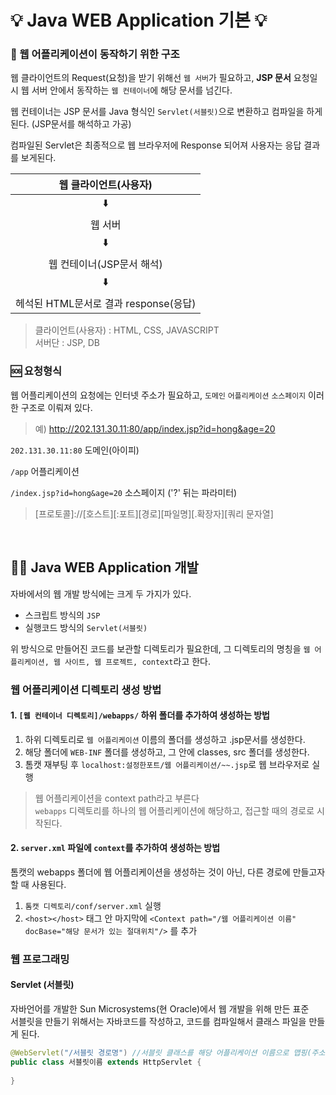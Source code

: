 # 💡 Java WEB Application 기본 💡
### 🚧 웹 어플리케이션이 동작하기 위한 구조

웹 클라이언트의 Request(요청)을 받기 위해선 ```웹 서버```가 필요하고, <b>JSP 문서</b> 요청일 시 웹 서버 안에서 동작하는 ```웹 컨테이너```에 해당 문서를 넘긴다.

웹 컨테이너는 JSP 문서를 Java 형식인 ```Servlet(서블릿)```으로 변환하고 컴파일을 하게된다. (JSP문서를 해석하고 가공)

컴파일된 Servlet은 최종적으로 웹 브라우저에 Response 되어져 사용자는 응답 결과를 보게된다.

|웹 클라이언트(사용자)|
|:--:|
|⬇️|
|웹 서버|
|⬇️|
|웹 컨테이너(JSP문서 해석)|
|⬇️|
|헤석된 HTML문서로 결과 response(응답)|

> 클라이언트(사용자) : HTML, CSS, JAVASCRIPT<br>
> 서버단 : JSP, DB

### 🆘 요청형식
웹 어플리케이션의 요청에는 인터넷 주소가 필요하고,
```도메인```
```어플리케이션```
```소스페이지```
이러한 구조로 이뤄져 있다.

> 예) http://202.131.30.11:80/app/index.jsp?id=hong&age=20

```202.131.30.11:80``` 도메인(아이피)

```/app``` 어플리케이션

```/index.jsp?id=hong&age=20``` 소스페이지 ('?' 뒤는 파라미터)

> [프로토콜]://[호스트][:포트][경로][파일명][.확장자][쿼리 문자열]


<br>

## 🧑‍💻 Java WEB Application 개발
자바에서의 웹 개발 방식에는 크게 두 가지가 있다.
- 스크립트 방식의 ```JSP```
- 실행코드 방식의 ```Servlet(서블릿)```

위 방식으로 만들어진 코드를 보관할 디렉토리가 필요한데, 그 디렉토리의 명칭을 ```웹 어플리케이션, 웹 사이트, 웹 프로젝트, context```라고 한다.

### 웹 어플리케이션 디렉토리 생성 방법
#### 1. ```[웹 컨테이너 디렉토리]/webapps/``` 하위 폴더를 추가하여 생성하는 방법
1. 하위 디렉토리로 ```웹 어플리케이션``` 이름의 폴더를 생성하고 .jsp문서를 생성한다.<br>
2. 해당 폴더에 ```WEB-INF``` 폴더를 생성하고, 그 안에 classes, src 폴더를 생성한다.<br>
3. 톰캣 재부팅 후 ```localhost:설정한포트/웹 어플리케이션/~~.jsp```로 웹 브라우저로 실행
> 웹 어플리케이션을 context path라고 부른다<br>
> ```webapps``` 디렉토리를 하나의 웹 어플리케이션에 해당하고, 접근할 때의 경로로 시작된다.

#### 2. ```server.xml``` 파일에 ```context```를  추가하여 생성하는 방법
톰캣의 webapps 폴더에 웹 어플리케이션을 생성하는 것이 아닌, 다른 경로에 만들고자 할 때 사용된다.

1. ```톰캣 디렉토리/conf/server.xml``` 실행
2. ```<host></host>``` 태그 안 마지막에 ```<Context path="/웹 어플리케이션 이름" docBase="해당 문서가 있는 절대위치"/>``` 를 추가

### 웹 프로그래밍
#### Servlet (서블릿)
자바언어를 개발한 Sun Microsystems(현 Oracle)에서 웹 개발을 위해 만든 표준<br>
서블릿을 만들기 위해서는 자바코드를 작성하고, 코드를 컴파일해서 클래스 파일을 만들게 된다.
```java
@WebServlet("/서블릿 경로명") //서블릿 클래스를 해당 어플리케이션 이름으로 맵핑(주소창에 입력될 때 )
public class 서블릿이름 extends HttpServlet {
  
}
```

